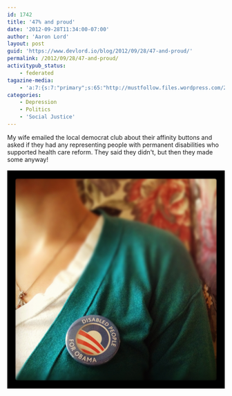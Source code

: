 ```yaml
---
id: 1742
title: '47% and proud'
date: '2012-09-28T11:34:00-07:00'
author: 'Aaron Lord'
layout: post
guid: 'https://www.devlord.io/blog/2012/09/28/47-and-proud/'
permalink: /2012/09/28/47-and-proud/
activitypub_status:
    - federated
tagazine-media:
    - 'a:7:{s:7:"primary";s:65:"http://mustfollow.files.wordpress.com/2012/09/20120928-123135.jpg";s:6:"images";a:1:{s:65:"http://mustfollow.files.wordpress.com/2012/09/20120928-123135.jpg";a:6:{s:8:"file_url";s:65:"http://mustfollow.files.wordpress.com/2012/09/20120928-123135.jpg";s:5:"width";i:1890;s:6:"height";i:1890;s:4:"type";s:5:"image";s:4:"area";i:3572100;s:9:"file_path";b:0;}}s:6:"videos";a:0:{}s:11:"image_count";i:1;s:6:"author";s:8:"28099389";s:7:"blog_id";s:8:"28571045";s:9:"mod_stamp";s:19:"2012-09-28 19:34:44";}'
categories:
    - Depression
    - Politics
    - 'Social Justice'
---
```


My wife emailed the local democrat club about their affinity buttons and asked if they had any representing people with permanent disabilities who supported health care reform. They said they didn't, but then they made some anyway!<br /><br /><a href="/assets/img/2012/09/20120928-123135.jpg"><img src="/assets/img/2012/09/20120928-123135.jpg" alt="Disabled People for Obama" class="alignnone size-full" /></a>